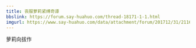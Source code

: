 ```yaml
---
title: 丧服萝莉紧缚奇谭
bbslink: https://forum.say-huahuo.com/thread-18171-1-1.html
imgurl: https://www.say-huahuo.com/data/attachment/forum/201712/31/211634rs6ezbe61bbd5tqx.jpg
---
```


萝莉向拔作<!--more-->
